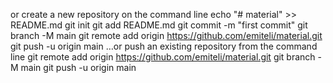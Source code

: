 or create a new repository on the command line
echo "# material" >> README.md
git init
git add README.md
git commit -m "first commit"
git branch -M main
git remote add origin https://github.com/emiteli/material.git
git push -u origin main
…or push an existing repository from the command line
git remote add origin https://github.com/emiteli/material.git
git branch -M main
git push -u origin main
